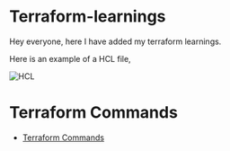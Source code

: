 # Terraform-learnings

Hey everyone, here I have added my terraform learnings.

Here is an example of a HCL file,


![HCL](https://user-images.githubusercontent.com/98219227/196745350-27fc9c85-2972-45f1-8cd5-1bfa6e13d83d.png)


# Terraform Commands

- [Terraform Commands](https://github.com/NavedtheDev/Terraform-learnings/blob/64440c56e5b1544f4788faa4b445ae91a479d0d1/Terraform%20Commands/README.md)
